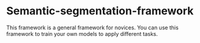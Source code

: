 # Semantic-segmentation-framework
This framework is a general framework for novices. You can use this framework to train your own models to apply different tasks.
